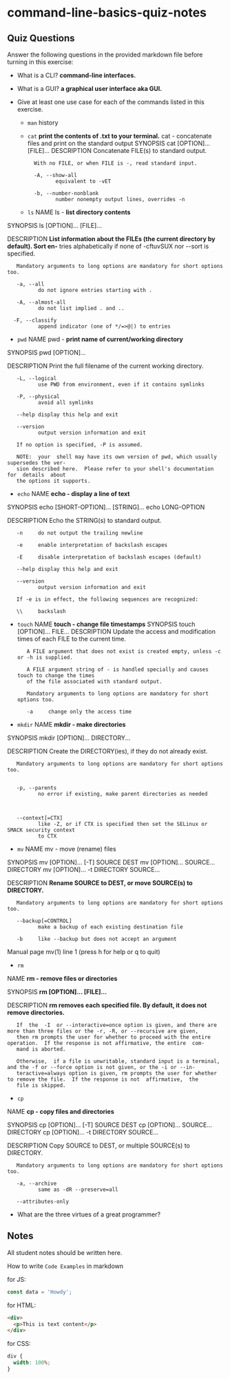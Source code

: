 # command-line-basics-quiz-notes

## Quiz Questions

Answer the following questions in the provided markdown file before turning in this exercise:

- What is a CLI?
  **command-line interfaces.**
- What is a GUI?
  **a graphical user interface aka GUI.**
- Give at least one use case for each of the commands listed in this exercise.

  - `man`
    history
  - `cat` **print the contents of .txt to your terminal.**
    cat - concatenate files and print on the standard output
    SYNOPSIS
    cat [OPTION]... [FILE]...
    DESCRIPTION
    Concatenate FILE(s) to standard output.

          With no FILE, or when FILE is -, read standard input.

          -A, --show-all
                 equivalent to -vET

          -b, --number-nonblank
                 number nonempty output lines, overrides -n

  - `ls`
    NAME
    ls - **list directory contents**

SYNOPSIS
ls [OPTION]... [FILE]...

DESCRIPTION
**List information about the FILEs (the current directory by default). Sort en‐**
tries alphabetically if none of -cftuvSUX nor --sort is specified.

       Mandatory arguments to long options are mandatory for short options too.

       -a, --all
              do not ignore entries starting with .

       -A, --almost-all
              do not list implied . and ..

      -F, --classify
              append indicator (one of */=>@|) to entries

- `pwd`
  NAME
  pwd - **print name of current/working directory**

SYNOPSIS
pwd [OPTION]...

DESCRIPTION
Print the full filename of the current working directory.

       -L, --logical
              use PWD from environment, even if it contains symlinks

       -P, --physical
              avoid all symlinks

       --help display this help and exit

       --version
              output version information and exit

       If no option is specified, -P is assumed.

       NOTE:  your  shell may have its own version of pwd, which usually supersedes the ver‐
       sion described here.  Please refer to your shell's documentation  for  details  about
       the options it supports.

- `echo`
  NAME
  **echo - display a line of text**

SYNOPSIS
echo [SHORT-OPTION]... [STRING]...
echo LONG-OPTION

DESCRIPTION
Echo the STRING(s) to standard output.

       -n     do not output the trailing newline

       -e     enable interpretation of backslash escapes

       -E     disable interpretation of backslash escapes (default)

       --help display this help and exit

       --version
              output version information and exit

       If -e is in effect, the following sequences are recognized:

       \\     backslash

- `touch`
  NAME
  **touch - change file timestamps**
  SYNOPSIS
  touch [OPTION]... FILE...
  DESCRIPTION
  Update the access and modification times of each FILE to the current time.

         A FILE argument that does not exist is created empty, unless -c or -h is supplied.

         A FILE argument string of - is handled specially and causes touch to change the times
         of the file associated with standard output.

         Mandatory arguments to long options are mandatory for short options too.

         -a     change only the access time

- `mkdir`
  NAME
  **mkdir - make directories**

SYNOPSIS
mkdir [OPTION]... DIRECTORY...

DESCRIPTION
Create the DIRECTORY(ies), if they do not already exist.

       Mandatory arguments to long options are mandatory for short options too.


       -p, --parents
              no error if existing, make parent directories as needed



       --context[=CTX]
              like -Z, or if CTX is specified then set the SELinux or SMACK security context
              to CTX

- `mv`
  NAME
  mv - move (rename) files

SYNOPSIS
mv [OPTION]... [-T] SOURCE DEST
mv [OPTION]... SOURCE... DIRECTORY
mv [OPTION]... -t DIRECTORY SOURCE...

DESCRIPTION
**Rename SOURCE to DEST, or move SOURCE(s) to DIRECTORY.**

       Mandatory arguments to long options are mandatory for short options too.

       --backup[=CONTROL]
              make a backup of each existing destination file

       -b     like --backup but does not accept an argument

Manual page mv(1) line 1 (press h for help or q to quit)

- `rm`

NAME
**rm - remove files or directories**

SYNOPSIS
**rm [OPTION]... [FILE]...**

DESCRIPTION
**rm removes each specified file. By default, it does not remove directories.**

       If  the  -I  or --interactive=once option is given, and there are more than three files or the -r, -R, or --recursive are given,
       then rm prompts the user for whether to proceed with the entire operation.  If the response is not affirmative, the entire  com‐
       mand is aborted.

       Otherwise,  if a file is unwritable, standard input is a terminal, and the -f or --force option is not given, or the -i or --in‐
       teractive=always option is given, rm prompts the user for whether to remove the file.  If the response is not  affirmative,  the
       file is skipped.

- `cp`

NAME
**cp - copy files and directories**

SYNOPSIS
cp [OPTION]... [-T] SOURCE DEST
cp [OPTION]... SOURCE... DIRECTORY
cp [OPTION]... -t DIRECTORY SOURCE...

DESCRIPTION
Copy SOURCE to DEST, or multiple SOURCE(s) to DIRECTORY.

       Mandatory arguments to long options are mandatory for short options too.

       -a, --archive
              same as -dR --preserve=all

       --attributes-only

- What are the three virtues of a great programmer?

## Notes

All student notes should be written here.

How to write `Code Examples` in markdown

for JS:

```javascript
const data = 'Howdy';
```

for HTML:

```html
<div>
  <p>This is text content</p>
</div>
```

for CSS:

```css
div {
  width: 100%;
}
```
